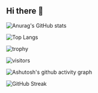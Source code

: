 ## Hi there 👋
![Anurag's GitHub stats](https://github-readme-stats.vercel.app/api?username=lyuzlion)

![Top Langs](https://github-readme-stats.vercel.app/api/top-langs/?username=lyuzlion)

![trophy](https://github-profile-trophy.vercel.app/?username=lyuzlion)

![visitors](https://visitor-badge.glitch.me/badge?page_id=lyuzlion&left_color=green&right_color=red)

![Ashutosh's github activity graph](https://github-readme-activity-graph.vercel.app/graph?username=lyuzlion)

![GitHub Streak](https://streak-stats.demolab.com/?user=lyuzlion)


<!--
**lyuzlion/lyuzlion** is a ✨ _special_ ✨ repository because its `README.md` (this file) appears on your GitHub profile.

Here are some ideas to get you started:

- 🔭 I’m currently working on ...
- 🌱 I’m currently learning ...
- 👯 I’m looking to collaborate on ...
- 🤔 I’m looking for help with ...
- 💬 Ask me about ...
- 📫 How to reach me: ...
- 😄 Pronouns: ...
- ⚡ Fun fact: ...
-->
